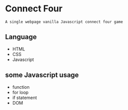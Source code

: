 # Connect Four

`A single webpage vanilla Javascript connect four game`

## Language 

* HTML
* CSS
* Javascript

## some Javascript usage

* function
* for loop
* if statement
* DOM